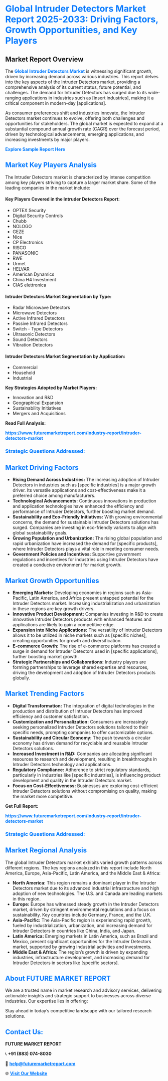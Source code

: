 <h1 style="color: #007BFF;">Global Intruder Detectors Market Report 2025-2033: Driving Factors, Growth Opportunities, and Key Players</h1>

<section id="overview">
<h2>Market Report Overview</h2>
<p>The <a href="https://www.futuremarketreport.com/industry-report/intruder-detectors-market" style="color: #007BFF; text-decoration: none;"><strong>Global Intruder Detectors Market</strong></a> is witnessing significant growth, driven by increasing demand across various industries. This report delves into the key aspects of the Intruder Detectors market, providing a comprehensive analysis of its current status, future potential, and challenges. The demand for Intruder Detectors has surged due to its wide-ranging applications in industries such as [insert industries], making it a critical component in modern-day [applications].</p>
<p>As consumer preferences shift and industries innovate, the Intruder Detectors market continues to evolve, offering both challenges and opportunities for stakeholders. The global market is expected to expand at a substantial compound annual growth rate (CAGR) over the forecast period, driven by technological advancements, emerging applications, and increasing investments by major players.</p>
</section>

<section id="overview">
<p><a href="https://www.futuremarketreport.com/request-sample/reportId=83089" style="color: #007BFF; text-decoration: none;"><strong>Explore Sample Report Here</strong></a></p>
</section>

<section id="key-players">
<h2 style="color: #007BFF;">Market Key Players Analysis</h2>
<p>The Intruder Detectors market is characterized by intense competition among key players striving to capture a larger market share. Some of the leading companies in the market include:</p>
<h4>Key Players Covered in the Intruder Detectors Report:</h4>
<ul><li>OPTEX Security</li><li>Digital Security Controls</li><li>Chubb</li><li>NOLOGO</li><li>GEZE</li><li>Nice</li><li>CP Electronics</li><li>RISCO</li><li>PANASONIC</li><li>RWE</li><li>Urmet</li><li>HELVAR</li><li>American Dynamics</li><li>China H4 Investment</li><li>CIAS elettronica</li></ul>
<h4>Intruder Detectors Market Segmentation by Type:</h4>
<ul><li>Radar Microwave Detectors</li><li>Microwave Detectors</li><li>Active Infrared Detectors</li><li>Passive Infrared Detectors</li><li>Switch - Type Detectors</li><li>Ultrasonic Detectors</li><li>Sound Detectors</li><li>Vibration Detectors</li></ul>

<h4>Intruder Detectors Market Segmentation by Application:</h4>
<ul><li>Commercial</li><li>Household</li><li>Industrial</li></ul>
<p><strong>Key Strategies Adopted by Market Players:</strong></p>
<ul>
<li>Innovation and R&D</li>
<li>Geographical Expansion</li>
<li>Sustainability Initiatives</li>
<li>Mergers and Acquisitions</li>
</ul>
</section>

<section>
<p><strong>Read Full Analysis: </strong></p><a href="https://www.futuremarketreport.com/industry-report/intruder-detectors-market" style="color: #007BFF; text-decoration: none;"><strong>https://www.futuremarketreport.com/industry-report/intruder-detectors-market</strong></a>
<h3 style="color: #007BFF;">Strategic Questions Addressed:</h3>
</section>

<section id="driving-factors">
<h2 style="color: #007BFF;">Market Driving Factors</h2>
<ul>
<li><strong>Rising Demand Across Industries:</strong> The increasing adoption of Intruder Detectors in industries such as [specific industries] is a major growth driver. Its versatile applications and cost-effectiveness make it a preferred choice among manufacturers.</li>
<li><strong>Technological Advancements:</strong> Continuous innovations in production and application technologies have enhanced the efficiency and performance of Intruder Detectors, further boosting market demand.</li>
<li><strong>Sustainability and Eco-Friendly Initiatives:</strong> With growing environmental concerns, the demand for sustainable Intruder Detectors solutions has surged. Companies are investing in eco-friendly variants to align with global sustainability goals.</li>
<li><strong>Growing Population and Urbanization:</strong> The rising global population and rapid urbanization have increased the demand for [specific products], where Intruder Detectors plays a vital role in meeting consumer needs.</li>
<li><strong>Government Policies and Incentives:</strong> Supportive government regulations and incentives for industries using Intruder Detectors have created a conducive environment for market growth.</li>
</ul>
</section>

<section id="growth-opportunities">
<h2 style="color: #007BFF;">Market Growth Opportunities</h2>
<ul>
<li><strong>Emerging Markets:</strong> Developing economies in regions such as Asia-Pacific, Latin America, and Africa present untapped potential for the Intruder Detectors market. Increasing industrialization and urbanization in these regions are key growth drivers.</li>
<li><strong>Innovative Product Development:</strong> Companies investing in R&D to create innovative Intruder Detectors products with enhanced features and applications are likely to gain a competitive edge.</li>
<li><strong>Expansion into Niche Applications:</strong> The versatility of Intruder Detectors allows it to be utilized in niche markets such as [specific niches], creating opportunities for growth and diversification.</li>
<li><strong>E-commerce Growth:</strong> The rise of e-commerce platforms has created a surge in demand for Intruder Detectors used in [specific applications], further boosting market growth.</li>
<li><strong>Strategic Partnerships and Collaborations:</strong> Industry players are forming partnerships to leverage shared expertise and resources, driving the development and adoption of Intruder Detectors products globally.</li>
</ul>
</section>

<section id="trending-factors">
<h2 style="color: #007BFF;">Market Trending Factors</h2>
<ul>
<li><strong>Digital Transformation:</strong> The integration of digital technologies in the production and distribution of Intruder Detectors has improved efficiency and customer satisfaction.</li>
<li><strong>Customization and Personalization:</strong> Consumers are increasingly seeking personalized Intruder Detectors solutions tailored to their specific needs, prompting companies to offer customizable options.</li>
<li><strong>Sustainability and Circular Economy:</strong> The push towards a circular economy has driven demand for recyclable and reusable Intruder Detectors solutions.</li>
<li><strong>Increased Investment in R&D:</strong> Companies are allocating significant resources to research and development, resulting in breakthroughs in Intruder Detectors technology and applications.</li>
<li><strong>Regulatory Compliance:</strong> Adherence to strict regulatory standards, particularly in industries like [specific industries], is influencing product development and quality in the Intruder Detectors market.</li>
<li><strong>Focus on Cost-Effectiveness:</strong> Businesses are exploring cost-efficient Intruder Detectors solutions without compromising on quality, making the market more competitive.</li>
</ul>
</section>

<section>
<p><strong>Get Full Report: </strong></p><a href="https://www.futuremarketreport.com/industry-report/intruder-detectors-market" style="color: #007BFF; text-decoration: none;"><strong>https://www.futuremarketreport.com/industry-report/intruder-detectors-market</strong></a>
<h3 style="color: #007BFF;">Strategic Questions Addressed:</h3>
</section>


<section id="regional-analysis">
<h2 style="color: #007BFF;">Market Regional Analysis</h2>
<p>The global Intruder Detectors market exhibits varied growth patterns across different regions. The key regions analyzed in this report include North America, Europe, Asia-Pacific, Latin America, and the Middle East & Africa:</p>
<ul>
<li><strong>North America:</strong> This region remains a dominant player in the Intruder Detectors market due to its advanced industrial infrastructure and high adoption of new technologies. The U.S. and Canada are leading markets in this region.</li>
<li><strong>Europe:</strong> Europe has witnessed steady growth in the Intruder Detectors market, driven by stringent environmental regulations and a focus on sustainability. Key countries include Germany, France, and the U.K.</li>
<li><strong>Asia-Pacific:</strong> The Asia-Pacific region is experiencing rapid growth, fueled by industrialization, urbanization, and increasing demand for Intruder Detectors in countries like China, India, and Japan.</li>
<li><strong>Latin America:</strong> Emerging markets in Latin America, such as Brazil and Mexico, present significant opportunities for the Intruder Detectors market, supported by growing industrial activities and investments.</li>
<li><strong>Middle East & Africa:</strong> The region’s growth is driven by expanding industries, infrastructure development, and increasing demand for Intruder Detectors in sectors like [specific sectors].</li>
</ul>
</section>

<footer>
<h2 style="color: #007BFF;">About FUTURE MARKET REPORT</h2>
<p>We are a trusted name in market research and advisory services, delivering actionable insights and strategic support to businesses across diverse industries. Our expertise lies in offering:</p>

<p>Stay ahead in today’s competitive landscape with our tailored research solutions.</p>

<h2 style="color: #007BFF;">Contact Us:</h2>
<p><strong>FUTURE MARKET REPORT</strong></p>
<p>📞 <strong>+91 (883) 074-8030</strong></p>
<p>📧 <strong><a href="mailto:help@futuremarketreport.com" style="color: #007BFF;">help@futuremarketreport.com</a></strong></p>
<p>🌐 <strong><a href="https://www.futuremarketreport.com/" style="color: #007BFF;">Visit Our Website</a></strong></p>
</footer>